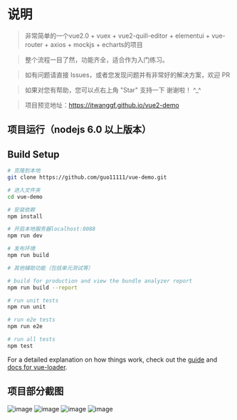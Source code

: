 # 说明

> 非常简单的一个vue2.0 + vuex + vue2-quill-editor + elementui + vue-router + axios + mockjs + echarts的项目

> 整个流程一目了然，功能齐全，适合作为入门练习。

> 如有问题请直接 Issues，或者您发现问题并有非常好的解决方案，欢迎 PR

> 如果对您有帮助，您可以点右上角 "Star" 支持一下 谢谢啦！ ^_^

> 项目预览地址：https://itwanggf.github.io/vue2-demo

## 项目运行（nodejs 6.0 以上版本）


## Build Setup

``` bash
# 克隆到本地
git clone https://github.com/guo11111/vue-demo.git

# 进入文件夹
cd vue-demo

# 安装依赖
npm install

# 开启本地服务器localhost:8088
npm run dev

# 发布环境
npm run build

# 其他辅助功能（包括单元测试等）

# build for production and view the bundle analyzer report
npm run build --report

# run unit tests
npm run unit

# run e2e tests
npm run e2e

# run all tests
npm test
```

For a detailed explanation on how things work, check out the [guide](http://vuejs-templates.github.io/webpack/) and [docs for vue-loader](http://vuejs.github.io/vue-loader).

## 项目部分截图
![image](https://github.com/guo11111/vue2-demo/blob/master/static/images/img1.png)
![image](https://github.com/guo11111/vue2-demo/blob/master/static/images/img2.jpg)
![image](https://github.com/guo11111/vue2-demo/blob/master/static/images/img3.png)
![image](https://github.com/guo11111/vue2-demo/blob/master/static/images/img4.png)

